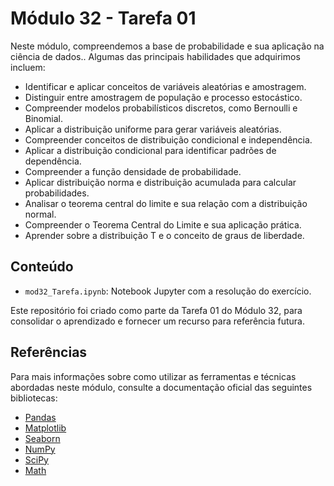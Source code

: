 # Módulo 32 - Tarefa 01

Neste módulo, compreendemos a base de probabilidade e sua aplicação na ciência de dados.. Algumas das principais habilidades que adquirimos incluem:
- Identificar e aplicar conceitos de variáveis aleatórias e amostragem.
- Distinguir entre amostragem de população e processo estocástico.
- Compreender modelos probabilísticos discretos, como Bernoulli e Binomial.
- Aplicar a distribuição uniforme para gerar variáveis aleatórias.
- Compreender conceitos de distribuição condicional e independência.
- Aplicar a distribuição condicional para identificar padrões de dependência.
- Compreender a função densidade de probabilidade.
- Aplicar distribuição norma e distribuição acumulada para calcular probabilidades.
- Analisar o teorema central do limite e sua relação com a distribuição normal.
- Compreender o Teorema Central do Limite e sua aplicação prática.
- Aprender sobre a distribuição T e o conceito de graus de liberdade.

## Conteúdo

- `mod32_Tarefa.ipynb`: Notebook Jupyter com a resolução do exercício.

Este repositório foi criado como parte da Tarefa 01 do Módulo 32, para consolidar o aprendizado e fornecer um recurso para referência futura.

## Referências

Para mais informações sobre como utilizar as ferramentas e técnicas abordadas neste módulo, consulte a documentação oficial das seguintes bibliotecas:

- [Pandas](https://pandas.pydata.org/docs/)
- [Matplotlib](https://matplotlib.org/stable/contents.html)
- [Seaborn](https://seaborn.pydata.org/tutorial.html)
- [NumPy](https://numpy.org/doc/)
- [SciPy](https://docs.scipy.org/doc/scipy/)
- [Math](https://docs.python.org/3/library/math.html)


